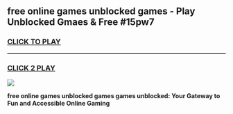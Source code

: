 
## free online games unblocked games - Play Unblocked Gmaes & Free #15pw7
<h3>
<a href="https://premium.freeplayer.one?title=free_online_games_unblocked_games&ref=03M">CLICK TO PLAY</a></h3>
<hr>

<h3>
<a href="https://premium.freeplayer.one?title=free_online_games_unblocked_games&ref=03M">CLICK 2 PLAY</a>
  
</h3>

<a href="https://premium.freeplayer.one?title=free_online_games_unblocked_games&ref=03M"><img src="https://clearcache.store/games.png"></a>


**free online games unblocked games games unblocked: Your Gateway to Fun and Accessible Online Gaming**
